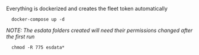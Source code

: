 Everything is dockerized and creates the fleet token automatically

      docker-compose up -d   

*NOTE: The esdata folders created will need their permissions changed after the first run*

      chmod -R 775 esdata* 
